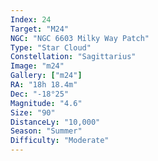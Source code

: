 ```yaml
---
Index: 24
Target: "M24"
NGC: "NGC 6603 Milky Way Patch"
Type: "Star Cloud"
Constellation: "Sagittarius"
Image: "m24"
Gallery: ["m24"]
RA: "18h 18.4m"
Dec: "-18°25"
Magnitude: "4.6"
Size: "90"
DistanceLy: "10,000"
Season: "Summer"
Difficulty: "Moderate"
---
```

